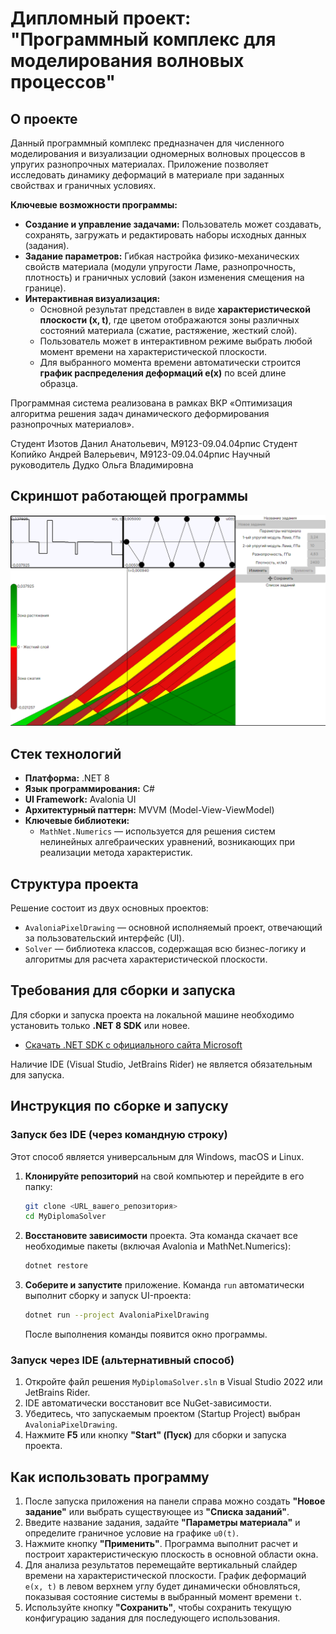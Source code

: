 # Дипломный проект: "Программный комплекс для моделирования волновых процессов"

## О проекте

Данный программный комплекс предназначен для численного моделирования и визуализации одномерных волновых процессов в упругих разнопрочных материалах. Приложение позволяет исследовать динамику деформаций в материале при заданных свойствах и граничных условиях.

**Ключевые возможности программы:**
*   **Создание и управление задачами:** Пользователь может создавать, сохранять, загружать и редактировать наборы исходных данных (задания).
*   **Задание параметров:** Гибкая настройка физико-механических свойств материала (модули упругости Ламе, разнопрочность, плотность) и граничных условий (закон изменения смещения на границе).
*   **Интерактивная визуализация:**
    *   Основной результат представлен в виде **характеристической плоскости (x, t)**, где цветом отображаются зоны различных состояний материала (сжатие, растяжение, жесткий слой).
    *   Пользователь может в интерактивном режиме выбрать любой момент времени на характеристической плоскости.
    *   Для выбранного момента времени автоматически строится **график распределения деформаций e(x)** по всей длине образца.

Программная система реализована в рамках ВКР «Оптимизация алгоритма решения задач динамического деформирования разнопрочных материалов».

Студент Изотов Данил Анатольевич, М9123-09.04.04рпис
Студент Копийко Андрей Валерьевич, М9123-09.04.04рпис
Научный руководитель Дудко Ольга Владимировна

## Скриншот работающей программы

![Скриншот программы](Images/example.png)

## Стек технологий

*   **Платформа:** .NET 8
*   **Язык программирования:** C#
*   **UI Framework:** Avalonia UI
*   **Архитектурный паттерн:** MVVM (Model-View-ViewModel)
*   **Ключевые библиотеки:**
    *   `MathNet.Numerics` — используется для решения систем нелинейных алгебраических уравнений, возникающих при реализации метода характеристик.

## Структура проекта

Решение состоит из двух основных проектов:

*   `AvaloniaPixelDrawing` — основной исполняемый проект, отвечающий за пользовательский интерфейс (UI).
*   `Solver` — библиотека классов, содержащая всю бизнес-логику и алгоритмы для расчета характеристической плоскости.

## Требования для сборки и запуска

Для сборки и запуска проекта на локальной машине необходимо установить только **.NET 8 SDK** или новее.

*   [Скачать .NET SDK с официального сайта Microsoft](https://dotnet.microsoft.com/download/dotnet/8.0)

Наличие IDE (Visual Studio, JetBrains Rider) не является обязательным для запуска.

## Инструкция по сборке и запуску

### Запуск без IDE (через командную строку)

Этот способ является универсальным для Windows, macOS и Linux.

1.  **Клонируйте репозиторий** на свой компьютер и перейдите в его папку:
    ```bash
    git clone <URL_вашего_репозитория>
    cd MyDiplomaSolver
    ```

2.  **Восстановите зависимости** проекта. Эта команда скачает все необходимые пакеты (включая Avalonia и MathNet.Numerics):
    ```bash
    dotnet restore
    ```

3.  **Соберите и запустите** приложение. Команда `run` автоматически выполнит сборку и запуск UI-проекта:
    ```bash
    dotnet run --project AvaloniaPixelDrawing
    ```
    После выполнения команды появится окно программы.

### Запуск через IDE (альтернативный способ)

1.  Откройте файл решения `MyDiplomaSolver.sln` в Visual Studio 2022 или JetBrains Rider.
2.  IDE автоматически восстановит все NuGet-зависимости.
3.  Убедитесь, что запускаемым проектом (Startup Project) выбран `AvaloniaPixelDrawing`.
4.  Нажмите **F5** или кнопку **"Start" (Пуск)** для сборки и запуска проекта.

## Как использовать программу

1.  После запуска приложения на панели справа можно создать **"Новое задание"** или выбрать существующее из **"Списка заданий"**.
2.  Введите название задания, задайте **"Параметры материала"** и определите граничное условие на графике `u0(t)`.
3.  Нажмите кнопку **"Применить"**. Программа выполнит расчет и построит характеристическую плоскость в основной области окна.
4.  Для анализа результатов перемещайте вертикальный слайдер времени на характеристической плоскости. График деформаций `e(x, t)` в левом верхнем углу будет динамически обновляться, показывая состояние системы в выбранный момент времени `t`.
5.  Используйте кнопку **"Сохранить"**, чтобы сохранить текущую конфигурацию задания для последующего использования.
